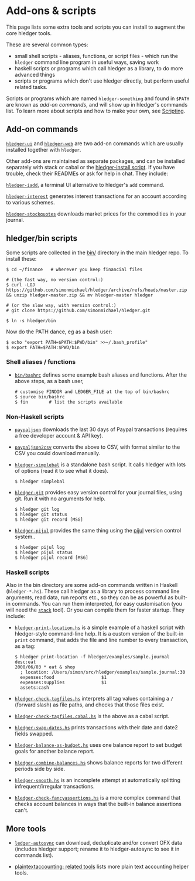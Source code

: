 # Add-ons & scripts

<div class=pagetoc>

<!-- toc -->
</div>

This page lists some extra tools and scripts you can install to augment the core hledger tools.

These are several common types:

- small shell scripts - aliases, functions, or script files - which run the `hledger` command line program in useful ways, saving work
- haskell scripts or programs which call hledger as a library, to do more advanced things
- scripts or programs which don't use hledger directly, but perform useful related tasks.

Scripts or programs which are named `hledger-something` and found in `$PATH` are known as
*add-on commands*, and will show up in hledger's commands list.
To learn more about scripts and how to make your own, see [Scripting](scripting.html).

## Add-on commands

[`hledger-ui`](hledger-ui.html) and [`hledger-web`](hledger-web.html)
are two add-on commands which are usually installed together with `hledger`.

Other add-ons are maintained as separate packages, and can be installed separately with stack or cabal
or the [hledger-install script](https://hledger.org/install.html#with-hledger-install).
If you have trouble, check their READMEs or ask for help in chat. They include:

[`hledger-iadd`](http://hackage.haskell.org/package/hledger-iadd),
a terminal UI alternative to hledger's `add` command. 

[`hledger-interest`](http://hackage.haskell.org/package/hledger-interest)
generates interest transactions for an account according to various schemes. 

[`hledger-stockquotes`](http://hackage.haskell.org/package/hledger-stockquotes)
downloads market prices for the commodities in your journal.


## hledger/bin scripts

Some scripts are collected in the [bin/](https://github.com/simonmichael/hledger/tree/master/bin) directory
in the main hledger repo. To install these:

```cli
$ cd ~/finance   # wherever you keep financial files

# (the fast way, no version control:)
$ curl -LOJ https://github.com/simonmichael/hledger/archive/refs/heads/master.zip && unzip hledger-master.zip && mv hledger-master hledger

# (or the slow way, with version control:)
# git clone https://github.com/simonmichael/hledger.git

$ ln -s hledger/bin
```
Now do the PATH dance, eg as a bash user:

```cli
$ echo "export PATH=$PATH:$PWD/bin" >>~/.bash_profile"
$ export PATH=$PATH:$PWD/bin
```

### Shell aliases / functions

- [`bin/bashrc`](https://github.com/simonmichael/hledger/blob/master/bin/bashrc)
  defines some example bash aliases and functions.
  After the above steps, as a bash user,
  ```cli
  # customise FINDIR and LEDGER_FILE at the top of bin/bashrc
  $ source bin/bashrc
  $ fin        # list the scripts available
  ```

### Non-Haskell scripts

- [`paypaljson`](https://github.com/simonmichael/hledger/blob/master/bin/paypaljson)
  downloads the last 30 days of Paypal transactions (requires a free developer account & API key).

- [`paypaljson2csv`](https://github.com/simonmichael/hledger/blob/master/bin/paypal2csv)
  converts the above to CSV, with format similar to the CSV you could download manually.

- [`hledger-simplebal`](https://github.com/simonmichael/hledger/blob/master/bin/hledger-simplebal)
  is a standalone bash script. 
  It calls hledger with lots of options (read it to see what it does).
  ```cli
  $ hledger simplebal
  ```

- [`hledger-git`](https://github.com/simonmichael/hledger/blob/master/bin/hledger-git)
  provides easy version control for your journal files, using git. Run it with no arguments for help.
  ```cli
  $ hledger git log
  $ hledger git status
  $ hledger git record [MSG]
  ```

- [`hledger-pijul`](https://github.com/simonmichael/hledger/blob/master/bin/hledger-pijul)
  provides the same thing using the [pijul](https://pijul.org) version control system..
  ```cli
  $ hledger pijul log
  $ hledger pijul status
  $ hledger pijul record [MSG]
  ```

### Haskell scripts

Also in the bin directory are some add-on commands written in Haskell (`hledger-*.hs`).
These call hledger as a library to process command line arguments, read data, 
run reports etc., so they can be as powerful as built-in commands.
You can run them interpreted, for easy customisation (you will need the
[`stack`](https://haskellstack.org) tool).  Or you can
compile them for faster startup. They include:

- [`hledger-print-location.hs`](https://github.com/simonmichael/hledger/blob/master/bin/hledger-print-location.hs)
  is a simple example of a haskell script with hledger-style command-line help.
  It is a custom version of the built-in `print` command, 
  that adds the file and line number to every transaction, as a tag:
  ```cli
  $ hledger print-location -f hledger/examples/sample.journal desc:eat
  2008/06/03 * eat & shop
    ; location: /Users/simon/src/hledger/examples/sample.journal:30
    expenses:food                  $1
    expenses:supplies              $1
    assets:cash
  ```

- [`hledger-check-tagfiles.hs`](https://github.com/simonmichael/hledger/blob/master/bin/hledger-check-tagfiles.hs)
  interprets all tag values containing a `/` (forward slash) as file paths, and checks that those files exist.

- [`hledger-check-tagfiles.cabal.hs`](https://github.com/simonmichael/hledger/blob/master/bin/hledger-check-tagfiles.cabal.hs)
  is the above as a cabal script.

- [`hledger-swap-dates.hs`](https://github.com/simonmichael/hledger/blob/master/bin/hledger-swap-dates.hs)
  prints transactions with their date and date2 fields swapped.

- [`hledger-balance-as-budget.hs`](https://github.com/simonmichael/hledger/blob/master/bin/hledger-balance-as-budget.hs)
  uses one balance report to set budget goals for another balance report.

- [`hledger-combine-balances.hs`](https://github.com/simonmichael/hledger/blob/master/bin/hledger-combine-balances.hs)
  shows balance reports for two different periods side by side.

- [`hledger-smooth.hs`](https://github.com/simonmichael/hledger/blob/master/bin/hledger-smooth.hs)
  is an incomplete attempt at automatically splitting infrequent/irregular transactions.

- [`hledger-check-fancyassertions.hs`](https://github.com/simonmichael/hledger/blob/master/bin/hledger-check-fancyassertions.hs)
  is a more complex command that checks account balances in ways that the built-in balance assertions can't.

## More tools

- [`ledger-autosync`](https://pypi.python.org/pypi/ledger-autosync)
  can download, deduplicate and/or convert OFX data (includes hledger support;
rename it to hledger-autosync to see it in commands list).

- [plaintextaccounting: related tools](http://plaintextaccounting.org/#related-tools)
  lists more plain text accounting helper tools.


